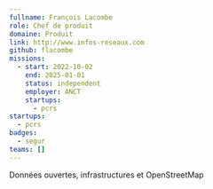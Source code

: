 ```yaml
---
fullname: François Lacombe
role: Chef de produit
domaine: Produit
link: http://www.infos-reseaux.com
github: flacombe
missions:
  - start: 2022-10-02
    end: 2025-01-01
    status: independent
    employer: ANCT
    startups:
      - pcrs
startups:
  - pcrs
badges:
  - segur
teams: []
---
```

Données ouvertes, infrastructures et OpenStreetMap